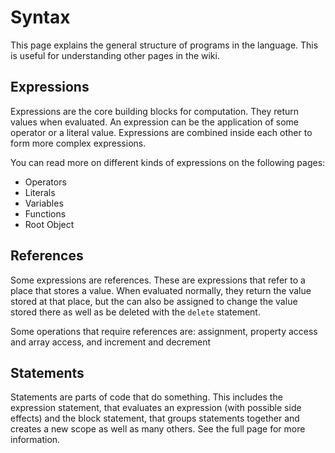 <html lang="en" th:replace="~{page::page('Syntax', ~{::content})}">
<body th:fragment="content">

# Syntax
This page explains the general structure of programs in the language.
This is useful for understanding other pages in the wiki.

## Expressions
Expressions are the core building blocks for computation.
They return values when evaluated. 
An expression can be the application of some operator or a literal value.
Expressions are combined inside each other to form more complex expressions.

You can read more on different kinds of expressions on the following pages:
* <a th:href="@{/syntax/operators}">Operators</a>
* <a th:href="@{/syntax/literals}">Literals</a>
* <a th:href="@{/syntax/variables}">Variables</a>
* <a th:href="@{/syntax/functions}">Functions</a>
* <a th:href="@{/syntax/root-object}">Root Object</a>

## References
Some expressions are references. These are expressions that refer to a place that stores a value.
When evaluated normally, they return the value stored at that place, 
but the can also be assigned to change the value stored there as well as be deleted with the `delete` statement.

Some operations that require references are: 
<a th:href="@{/syntax/operators#assignment}">assignment</a>, 
<a th:href="@{/syntax/operators#property-and-array-access}">property access and array access</a>, 
and <a th:href="@{/syntax/operators#increment-decrement-and-negate}">increment and decrement</a>

## Statements
Statements are parts of code that do something. 
This includes the expression statement, that evaluates an expression (with possible side effects)
and the block statement, that groups statements together and creates a new scope
as well as many others. See <a th:href="@{/syntax/statements}">the full page</a> for more information.

</body>
</html>

